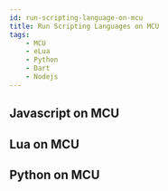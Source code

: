 ```yaml
---
id: run-scripting-language-on-mcu
title: Run Scripting Languages on MCU
tags: 
    - MCU
    - eLua
    - Python
    - Dart
    - Nodejs
---
```


## Javascript on MCU

## Lua on MCU

## Python on MCU
